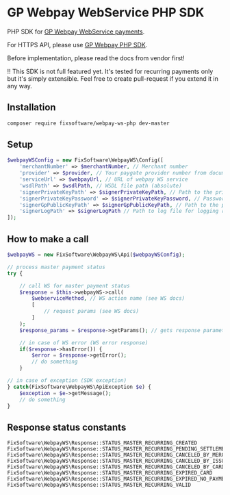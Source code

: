 # GP Webpay WebService PHP SDK

PHP SDK for [GP Webpay WebService payments](http://www.gpwebpay.cz).

For HTTPS API, please use [GP Webpay PHP SDK](https://github.com/newPOPE/gp-webpay-php-sdk).

Before implementation, please read the docs from vendor first!

!! This SDK is not full featured yet. It's tested for recurring payments only but it's simply extensible. Feel free to create pull-request if you extend it in any way.

## Installation

```sh
composer require fixsoftware/webpay-ws-php dev-master
```

## Setup

```php
$webpayWSConfig = new FixSoftware\WebpayWS\Config([
    'merchantNumber' => $merchantNumber, // Merchant number
    'provider' => $provider, // Your paygate provider number from documentation
    'serviceUrl' => $webpayUrl, // URL of webpay WS service
    'wsdlPath' => $wsdlPath, // WSDL file path (absolute)
    'signerPrivateKeyPath' => $signerPrivateKeyPath, // Path to the private key (absolute)
    'signerPrivateKeyPassword' => $signerPrivateKeyPassword, // Password for private key
    'signerGpPublicKeyPath' => $signerGpPublicKeyPath, // Path to the public key (absolute)
    'signerLogPath' => $signerLogPath // Path to log file for logging requests and responses signed/verified by Signer
]);
```

## How to make a call

```php
$webpayWS = new FixSoftware\WebpayWS\Api($webpayWSConfig);

// process master payment status
try {

    // call WS for master payment status
    $response = $this->webpayWS->call(
        $webserviceMethod, // WS action name (see WS docs)
        [
            // request params (see WS docs)
        ]
    );
    $response_params = $response->getParams(); // gets response parameters

    // in case of WS error (WS error response)
    if($response->hasError()) {
        $error = $response->getError();
        // do something
    }

// in case of exception (SDK exception)
} catch(FixSoftware\WebpayWS\ApiException $e) {
    $exception = $e->getMessage();
    // do something
}

```

## Response status constants

```
FixSoftware\WebpayWS\Response::STATUS_MASTER_RECURRING_CREATED
FixSoftware\WebpayWS\Response::STATUS_MASTER_RECURRING_PENDING_SETTLEMENT
FixSoftware\WebpayWS\Response::STATUS_MASTER_RECURRING_CANCELED_BY_MERCHANT
FixSoftware\WebpayWS\Response::STATUS_MASTER_RECURRING_CANCELED_BY_ISSUER
FixSoftware\WebpayWS\Response::STATUS_MASTER_RECURRING_CANCELED_BY_CARDHOLDER
FixSoftware\WebpayWS\Response::STATUS_MASTER_RECURRING_EXPIRED_CARD
FixSoftware\WebpayWS\Response::STATUS_MASTER_RECURRING_EXPIRED_NO_PAYMENT
FixSoftware\WebpayWS\Response::STATUS_MASTER_RECURRING_VALID
```